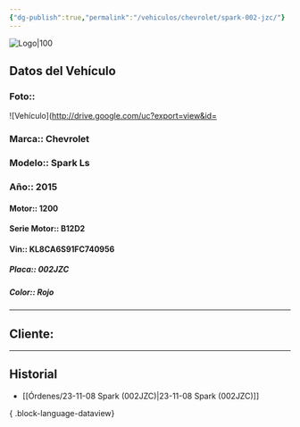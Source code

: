 ```yaml
---
{"dg-publish":true,"permalink":"/vehiculos/chevrolet/spark-002-jzc/"}
---
```


![Logo|100](http://drive.google.com/uc?export=view&id=137fl3TIZ0-PU8b-Pt0bsjclwHub_u78G)

## Datos del Vehículo 
### Foto:: 
![Vehículo](http://drive.google.com/uc?export=view&id=

### Marca:: Chevrolet 
### Modelo:: Spark Ls
### Año:: 2015
#### Motor:: 1200
#### Serie Motor:: B12D2
#### Vin:: KL8CA6S91FC740956
##### Placa:: 002JZC
##### Color:: Rojo
---

## Cliente:



---

## Historial

- [[Órdenes/23-11-08 Spark (002JZC)\|23-11-08 Spark (002JZC)]]

{ .block-language-dataview} 